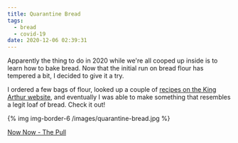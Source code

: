 ```yaml
---
title: Quarantine Bread
tags:
  - bread
  - covid-19
date: 2020-12-06 02:39:31
---
```



Apparently the thing to do in 2020 while we're all cooped up inside is to learn how to bake bread. Now that the initial run on bread flour has tempered a bit, I decided to give it a try.

I ordered a few bags of flour, looked up a couple of [recipes on the King Arthur website](https://www.kingarthurbaking.com/recipes/the-easiest-loaf-of-bread-youll-ever-bake-recipe), and eventually I was able to make something that resembles a legit loaf of bread. Check it out!

{% img img-border-6 /images/quarantine-bread.jpg %}

[Now Now - The Pull](https://www.youtube.com/watch?v=lI_pjy3pjI8)